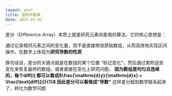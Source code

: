 ```yaml
---
layout: post
title: 蓝桥杯题单
date: 2025-01-01
---
```


差分（Difference Array）本质上就是研究元素间差值的算法，它的核心思想是：

通过记录相邻元素之间的变化量，而不是直接修改原始数组，从而高效地实现区间操作。在数学上体现为**研究导数的性质**

换句话说，差分的关键点就是在数组的某个位置 "标记变化"，然后通过累积这些变化来恢复最终的数组。或者直接在变化上研究问题。
**因为数组是均匀且连续的，每个diff[i] 都可以看成$\frac{\mathrm{d}y}{\mathrm{d}x} = \frac{\text{diff}[i]}{1}$
因此差分可以看做成“导数”**
这样差分就和数学联系起来了，转化为数学问题